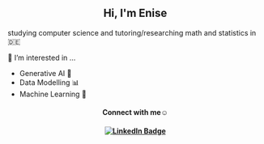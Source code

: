 <h2 align="center">Hi, I'm Enise</h2> 

studying computer science and tutoring/researching math and statistics in 🇩🇪

💭 I’m interested in …
- Generative AI 🤖
- Data Modelling 📊
- Machine Learning 🧠

<h4 align="center">Connect with me☺️</h4>


<h4 align="center"> <div id="badges">
  <a href="https://www.linkedin.com/in/enise-usta-128730a6/">
    <img src="https://img.shields.io/badge/LinkedIn-blue?style=for-the-badge&logo=linkedin&logoColor=white" alt="LinkedIn Badge"/>
  </a>
</div> 
</h4>


